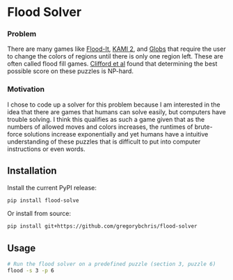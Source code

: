 # Flood Solver

### Problem

There are many games like [Flood-It](https://itunes.apple.com/us/app/flood-it/id476943146?mt=8), [KAMI 2](https://itunes.apple.com/us/app/kami-2/id1133161444?mt=8), and [Globs](http://www.deadwhale.com/play.php?game=131) that require the user to change the colors of regions until there is only one region left. These are often called flood fill games. [Clifford et al](https://arxiv.org/abs/1001.4420) found that determining the best possible score on these puzzles is NP-hard.

### Motivation

I chose to code up a solver for this problem because I am interested in the idea that there are games that humans can solve easily, but computers have trouble solving. I think this qualifies as such a game given that as the numbers of allowed moves and colors increases, the runtimes of brute-force solutions increase exponentially and yet humans have a intuitive understanding of these puzzles that is difficult to put into computer instructions or even words.

## Installation

Install the current PyPI release:

```bash
pip install flood-solve
```

Or install from source:

```bash
pip install git+https://github.com/gregorybchris/flood-solver
```

## Usage

```bash
# Run the flood solver on a predefined puzzle (section 3, puzzle 6)
flood -s 3 -p 6
```
